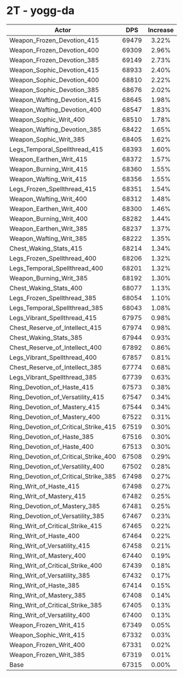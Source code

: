 # 2T - yogg-da
| Actor | DPS | Increase |
|---|:---:|:---:|
|Weapon_Frozen_Devotion_415|69479|3.22%|
|Weapon_Frozen_Devotion_400|69309|2.96%|
|Weapon_Frozen_Devotion_385|69149|2.73%|
|Weapon_Sophic_Devotion_415|68933|2.40%|
|Weapon_Sophic_Devotion_400|68810|2.22%|
|Weapon_Sophic_Devotion_385|68676|2.02%|
|Weapon_Wafting_Devotion_415|68645|1.98%|
|Weapon_Wafting_Devotion_400|68547|1.83%|
|Weapon_Sophic_Writ_400|68510|1.78%|
|Weapon_Wafting_Devotion_385|68422|1.65%|
|Weapon_Sophic_Writ_385|68405|1.62%|
|Legs_Temporal_Spellthread_415|68393|1.60%|
|Weapon_Earthen_Writ_415|68372|1.57%|
|Weapon_Burning_Writ_415|68360|1.55%|
|Weapon_Wafting_Writ_415|68356|1.55%|
|Legs_Frozen_Spellthread_415|68351|1.54%|
|Weapon_Wafting_Writ_400|68312|1.48%|
|Weapon_Earthen_Writ_400|68300|1.46%|
|Weapon_Burning_Writ_400|68282|1.44%|
|Weapon_Earthen_Writ_385|68237|1.37%|
|Weapon_Wafting_Writ_385|68222|1.35%|
|Chest_Waking_Stats_415|68214|1.34%|
|Legs_Frozen_Spellthread_400|68206|1.32%|
|Legs_Temporal_Spellthread_400|68201|1.32%|
|Weapon_Burning_Writ_385|68192|1.30%|
|Chest_Waking_Stats_400|68077|1.13%|
|Legs_Frozen_Spellthread_385|68054|1.10%|
|Legs_Temporal_Spellthread_385|68043|1.08%|
|Legs_Vibrant_Spellthread_415|67975|0.98%|
|Chest_Reserve_of_Intellect_415|67974|0.98%|
|Chest_Waking_Stats_385|67944|0.93%|
|Chest_Reserve_of_Intellect_400|67892|0.86%|
|Legs_Vibrant_Spellthread_400|67857|0.81%|
|Chest_Reserve_of_Intellect_385|67774|0.68%|
|Legs_Vibrant_Spellthread_385|67739|0.63%|
|Ring_Devotion_of_Haste_415|67573|0.38%|
|Ring_Devotion_of_Versatility_415|67547|0.34%|
|Ring_Devotion_of_Mastery_415|67544|0.34%|
|Ring_Devotion_of_Mastery_400|67522|0.31%|
|Ring_Devotion_of_Critical_Strike_415|67519|0.30%|
|Ring_Devotion_of_Haste_385|67516|0.30%|
|Ring_Devotion_of_Haste_400|67513|0.30%|
|Ring_Devotion_of_Critical_Strike_400|67508|0.29%|
|Ring_Devotion_of_Versatility_400|67502|0.28%|
|Ring_Devotion_of_Critical_Strike_385|67498|0.27%|
|Ring_Writ_of_Haste_415|67498|0.27%|
|Ring_Writ_of_Mastery_415|67482|0.25%|
|Ring_Devotion_of_Mastery_385|67481|0.25%|
|Ring_Devotion_of_Versatility_385|67467|0.23%|
|Ring_Writ_of_Critical_Strike_415|67465|0.22%|
|Ring_Writ_of_Haste_400|67464|0.22%|
|Ring_Writ_of_Versatility_415|67458|0.21%|
|Ring_Writ_of_Mastery_400|67440|0.19%|
|Ring_Writ_of_Critical_Strike_400|67439|0.18%|
|Ring_Writ_of_Versatility_385|67432|0.17%|
|Ring_Writ_of_Haste_385|67414|0.15%|
|Ring_Writ_of_Mastery_385|67408|0.14%|
|Ring_Writ_of_Critical_Strike_385|67405|0.13%|
|Ring_Writ_of_Versatility_400|67400|0.13%|
|Weapon_Frozen_Writ_415|67349|0.05%|
|Weapon_Sophic_Writ_415|67332|0.03%|
|Weapon_Frozen_Writ_400|67331|0.02%|
|Weapon_Frozen_Writ_385|67319|0.01%|
|Base|67315|0.00%|

